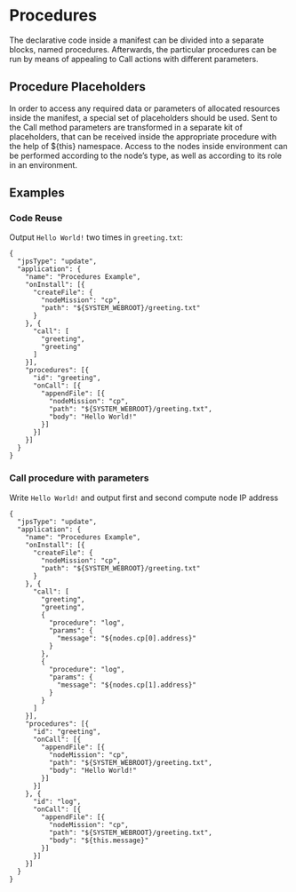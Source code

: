 # Procedures

The declarative code inside a manifest can be divided into a separate blocks, named procedures. Afterwards, the particular procedures can be run by means of appealing to Call actions with different parameters.
 
## Procedure Placeholders 
In order to access any required data or parameters of allocated resources inside the manifest, a special set of placeholders should be used. Sent to the Call method parameters are transformed in a separate kit of placeholders, that can be received inside the appropriate procedure with the help of ${this} namespace. Access to the nodes inside environment can be performed according to the node’s type, as well as according to its role in an environment.

## Examples

### Code Reuse

Output `Hello World!` two times in `greeting.txt`:  
```
{
  "jpsType": "update",
  "application": {
    "name": "Procedures Example",
    "onInstall": [{
      "createFile": {
        "nodeMission": "cp",
        "path": "${SYSTEM_WEBROOT}/greeting.txt"
      }
    }, {
      "call": [
        "greeting",
        "greeting"
      ]
    }],
    "procedures": [{
      "id": "greeting",
      "onCall": [{
        "appendFile": [{
          "nodeMission": "cp",
          "path": "${SYSTEM_WEBROOT}/greeting.txt",
          "body": "Hello World!"
        }]
      }]
    }]
  }
}
```

### Call procedure with parameters 

Write `Hello World!` and output first and second compute node IP address 
```
{
  "jpsType": "update",
  "application": {
    "name": "Procedures Example",
    "onInstall": [{
      "createFile": {
        "nodeMission": "cp",
        "path": "${SYSTEM_WEBROOT}/greeting.txt"
      }
    }, {
      "call": [
        "greeting",
        "greeting",
        {
          "procedure": "log",
          "params": {
            "message": "${nodes.cp[0].address}"
          }
        },
        {
          "procedure": "log",
          "params": {
            "message": "${nodes.cp[1].address}"
          }
        }
      ]
    }],
    "procedures": [{
      "id": "greeting",
      "onCall": [{
        "appendFile": [{
          "nodeMission": "cp",
          "path": "${SYSTEM_WEBROOT}/greeting.txt",
          "body": "Hello World!"
        }]
      }]
    }, {
      "id": "log",
      "onCall": [{
        "appendFile": [{
          "nodeMission": "cp",
          "path": "${SYSTEM_WEBROOT}/greeting.txt",
          "body": "${this.message}"
        }]
      }]
    }]
  }
}
```



